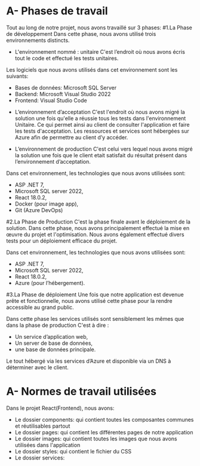 # A- Phases de travail

Tout au long de notre projet, nous avons travaillé sur 3 phases:
#1.La Phase de développement
Dans cette phase, nous avons utilisé trois environnements distincts. 

* L'environnement nommé : unitaire
C'est l’endroit où nous avons écris tout le code et effectué les tests unitaires.

Les logiciels que nous avons utilisés dans cet environnement sont les suivants:
- Bases de données: Microsoft SQL Server
- Backend: Microsoft Visual Studio 2022
- Frontend: Visual Studio Code

* L’environnement d’acceptation
C'est l'endroit où nous avons migré la solution une fois qu'elle a réussie tous les tests dans l'environnement Unitaire.
Ce qui permet ainsi au client de consulter l'application et faire les tests d'acceptation.
Les ressources et services sont hébergées sur Azure afin de permettre au client d’y accéder.

* L’environnement de production
C'est celui vers lequel nous avons migré la solution une fois que le client etait satisfait du résultat présent dans l’environnement d’acceptation.

Dans cet environnement, les technologies que nous avons utilisées sont: 
- ASP .NET 7, 
- Microsoft SQL server 2022, 
- React 18.0.2, 
- Docker (pour image app), 
- Git (Azure DevOps)

#2.La Phase de Production
C'est la phase finale avant le déploiement de la solution.
Dans cette phase, nous avons principalement effectué la mise en œuvre du projet et l'optimisation. Nous avons également effectué divers tests pour un déploiement efficace du projet.

Dans cet environnement, les technologies que nous avons utilisées sont:
- ASP .NET 7, 
- Microsoft SQL server 2022, 
- React 18.0.2, 
- Azure (pour l’hébergement).

#3.La Phase de déploiement
Une fois que notre application est devenue prête et fonctionnelle, nous avons utilisé cette phase pour la rendre accessible au grand public.

Dans cette phase les services utilisés sont sensiblement les mêmes que dans la phase de production C'est à dire : 
- Un service d’application web, 
- Un server de base de données, 
- une base de données principale. 

Le tout hébergé via les services d’Azure et disponible via un DNS à déterminer avec le client.


# A- Normes de travail utilisées

Dans le projet React(Frontend), nous avons:
- Le dossier components: qui contient toutes les composantes communes et réutilisables partout
- Le dossier pages: qui contient les différentes pages de notre application
- Le dossier images: qui contient toutes les images que nous avons utilisées dans l'application
- Le dossier styles: qui contient le fichier du CSS
- Le dossier services: 

 
 
 
 
 
 









